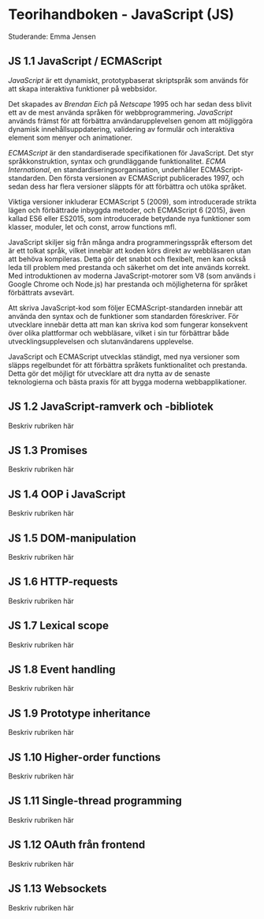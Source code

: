 # Teorihandboken - JavaScript (JS)
Studerande: Emma Jensen

## JS 1.1 JavaScript / ECMAScript
*JavaScript* är ett dynamiskt, prototypbaserat skriptspråk som används för att skapa interaktiva funktioner på webbsidor.

 Det skapades av *Brendan Eich* på *Netscape* 1995 och har sedan dess blivit ett av de mest använda språken för webbprogrammering. *JavaScript* används främst för att förbättra användarupplevelsen genom att möjliggöra dynamisk innehållsuppdatering, validering av formulär och interaktiva element som menyer och animationer.

  *ECMAScript* är den standardiserade specifikationen för JavaScript. Det styr språkkonstruktion, syntax och grundläggande funktionalitet. *ECMA International*, en standardiseringsorganisation, underhåller ECMAScript-standarden. Den första versionen av ECMAScript publicerades 1997, och sedan dess har flera versioner släppts för att förbättra och utöka språket.

 Viktiga versioner inkluderar ECMAScript 5 (2009), som introducerade strikta lägen och förbättrade inbyggda metoder, och ECMAScript 6 (2015), även kallad ES6 eller ES2015, som introducerade betydande nya funktioner som klasser, moduler, let och const, arrow functions mfl.

 JavaScript skiljer sig från många andra programmeringsspråk eftersom det är ett tolkat språk, vilket innebär att koden körs direkt av webbläsaren utan att behöva kompileras.
 Detta gör det snabbt och flexibelt, men kan också leda till problem med prestanda och säkerhet om det inte används korrekt. Med introduktionen av moderna JavaScript-motorer som V8 (som används i Google Chrome och Node.js) har prestanda och möjligheterna för språket förbättrats avsevärt.

 Att skriva JavaScript-kod som följer ECMAScript-standarden innebär att använda den syntax och de funktioner som standarden föreskriver. För utvecklare innebär detta att man kan skriva kod som fungerar konsekvent över olika plattformar och webbläsare, vilket i sin tur förbättrar både utvecklingsupplevelsen och slutanvändarens upplevelse.

 JavaScript och ECMAScript utvecklas ständigt, med nya versioner som släpps regelbundet för att förbättra språkets funktionalitet och prestanda. Detta gör det möjligt för utvecklare att dra nytta av de senaste teknologierna och bästa praxis för att bygga moderna webbapplikationer.

## JS 1.2 JavaScript-ramverk och -bibliotek
Beskriv rubriken här

## JS 1.3 Promises
Beskriv rubriken här

## JS 1.4 OOP i JavaScript
Beskriv rubriken här

## JS 1.5 DOM-manipulation
Beskriv rubriken här

## JS 1.6 HTTP-requests
Beskriv rubriken här

## JS 1.7 Lexical scope
Beskriv rubriken här

## JS 1.8 Event handling
Beskriv rubriken här

## JS 1.9 Prototype inheritance
Beskriv rubriken här

## JS 1.10 Higher-order functions
Beskriv rubriken här

## JS 1.11 Single-thread programming
Beskriv rubriken här

## JS 1.12 OAuth från frontend
Beskriv rubriken här

## JS 1.13 Websockets
Beskriv rubriken här

